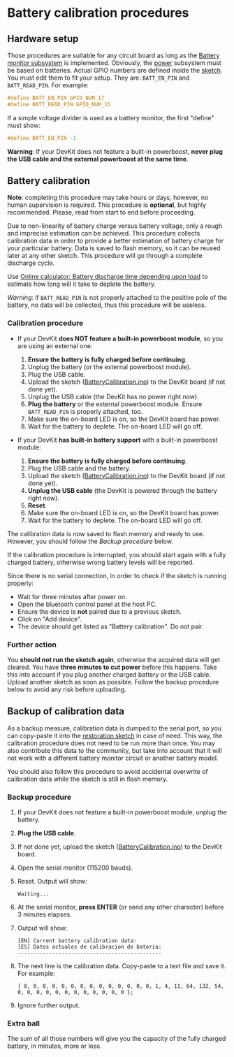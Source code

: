 # Battery calibration procedures

## Hardware setup

Those procedures are suitable for any circuit board as long as the [Battery monitor subsystem](../../../../doc/hardware/subsystems/BatteryMonitor/BatteryMonitor_en.md) is implemented. Obviously, the [power](../../../../doc/hardware/subsystems/Power/Power_en.md) subsystem must be based on batteries.  Actual GPIO numbers are defined inside the [sketch](./BatteryCalibration.ino). You must edit them to fit your setup. They are: `BATT_EN_PIN` and `BATT_READ_PIN`. For example:

```c
#define BATT_EN_PIN GPIO_NUM_17
#define BATT_READ_PIN GPIO_NUM_15
```

If a simple voltage divider is used as a battery monitor, the first "define" must show:

```c
#define BATT_EN_PIN -1
```

**Warning**: If your DevKit does not feature a built-in powerboost, **never plug the USB cable and the external powerboost at the same time**.

## Battery calibration

**Note**: completing this procedure may take hours or days, however, no human supervision is required. This procedure is **optional**, but highly recommended.
Please, read from start to end before proceeding.

Due to non-linearity of battery charge versus battery voltage, only a rough and imprecise estimation can be achieved. This procedure collects calibration data in order to provide a better estimation of battery charge for your particular battery. Data is saved to flash memory, so it can be reused later at any other sketch. This procedure will go through a complete discharge cycle.

Use [Online calculator: Battery discharge time depending upon load](https://planetcalc.com/2283/) to estimate how long will it take to deplete the battery.

*Warning:* if `BATT_READ_PIN` is not properly attached to the positive pole of the battery, no data will be collected, thus this procedure will be useless.

### Calibration procedure

- If your DevKit **does NOT feature a built-in powerboost module**, so you are using an external one:

   1. **Ensure the battery is fully charged before continuing**.
   2. Unplug the battery (or the external powerboost module).
   3. Plug the USB cable.
   4. Upload the sketch ([BatteryCalibration.ino](./BatteryCalibration.ino)) to the DevKit board (if not done yet).
   5. Unplug the USB cable (the DevKit has no power right now).
   6. **Plug the battery** or the external powerboost module. Ensure `BATT_READ_PIN` is properly attached, too.
   7. Make sure the on-board LED is on, so the DevKit board has power.
   8. Wait for the battery to deplete. The on-board LED will go off.

- If your DevKit **has built-in battery support** with a built-in powerboost module:

   1. **Ensure the battery is fully charged before continuing**.
   2. Plug the USB cable and the battery.
   3. Upload the sketch ([BatteryCalibration.ino](./BatteryCalibration.ino)) to the DevKit board (if not done yet).
   4. **Unplug the USB cable** (the DevKit is powered through the battery right now).
   5. **Reset**.
   6. Make sure the on-board LED is on, so the DevKit board has power.
   7. Wait for the battery to deplete. The on-board LED will go off.

The calibration data is now saved to flash memory and ready to use. However, you should follow the *Backup procedure* below.

If the calibration procedure is interrupted, you should start again with a fully charged battery, otherwise wrong battery levels will be reported.

Since there is no serial connection, in order to check if the sketch is running properly:

- Wait for three minutes after power on.
- Open the bluetooth control panel at the host PC.
- Ensure the device is **not** paired due to a previous sketch.
- Click on "Add device".
- The device should get listed as "Battery calibration". Do not pair.

### Further action

You **should not run the sketch again**, otherwise the acquired data will get cleared.
You have **three minutes to cut power** before this happens.
Take this into account if you plug another charged battery or the USB cable.
Upload another sketch as soon as possible. Follow the backup procedure below to avoid any risk before uploading.

## Backup of calibration data

As a backup measure, calibration data is dumped to the serial port, so you can copy-paste it into the [restoration sketch](../../BatteryTools/RestoreBatteryCalibration/README.md) in case of need. This way, the calibration procedure does not need to be run more than once. You may also contribute this data to the community, but take into account that it will not work with a different battery monitor circuit or another battery model.

You should also follow this procedure to avoid accidental overwrite of calibration data while the sketch is still in flash memory.

### Backup procedure

1. If your DevKit does not feature a built-in powerboost module, unplug the battery.
2. **Plug the USB cable**.
3. If not done yet, upload the sketch ([BatteryCalibration.ino](./BatteryCalibration.ino)) to the DevKit board.
4. Open the serial monitor (115200 bauds).
5. Reset. Output will show:

   ```text
   Waiting...
   ```

6. At the serial monitor, **press ENTER** (or send any other character) before 3 minutes elapses.
7. Output will show:

    ```text
    [EN] Current battery calibration data:
    [ES] Datos actuales de calibracion de bateria:
    ----------------------------------------------
    ```

8. The next line is the calibration data. Copy-paste to a text file and save it. For example:

   ```text
   { 0, 0, 0, 0, 0, 0, 0, 0, 0, 0, 0, 0, 0, 0, 1, 4, 11, 64, 132, 54, 0, 0, 0, 0, 0, 0, 0, 0, 0, 0, 0, 0 };
   ```

9. Ignore further output.

### Extra ball

The sum of all those numbers will give you the capacity of the fully charged battery, in minutes, more or less.
